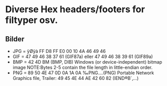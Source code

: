 # Diverse Hex headers/footers for filtyper osv.

## Bilder

* JPG = ÿØÿà FF D8 FF E0 00 10 4A 46 49 46
* GIF = 47 49 46 38 37 61 (GIF87a) eller 47 49 46 38 39 61 (GIF89a)
* BMP = 42 4D BM (BMP, DIB) Windows (or device-independent) bitmap image NOTE:Bytes
2-5 contain the file length in little-endian order.
* PNG = 89 50 4E 47 0D 0A 1A 0A ‰PNG....(PNG) Portable Network Graphics file, Trailer:
49 45 4E 44 AE 42 60 82 (IEND®B`‚...)